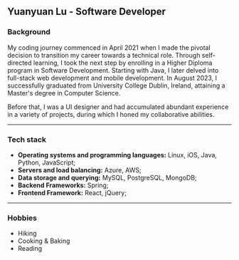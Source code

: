 ## Yuanyuan Lu - Software Developer
### Background
My coding journey commenced in April 2021 when I made the pivotal decision to transition my career towards a technical role. Through self-directed learning, I took the next step by enrolling in a Higher Diploma program in Software Development. Starting with Java, I later delved into full-stack web development and mobile development. In August 2023, I successfully graduated from University College Dublin, Ireland, attaining a Master's degree in Computer Science. 

Before that, I was a UI designer and had accumulated abundant experience in a variety of projects, during which I honed my collaborative abilities.

---

### Tech stack
- **Operating systems and programming languages:**
 Linux, iOS, Java, Python, JavaScript;
- **Servers and load balancing:** Azure, AWS;
- **Data storage and querying:** MySQL, PostgreSQL, MongoDB;
- **Backend Frameworks:** Spring;
- **Frontend Framework:** React, jQuery;

---

### Hobbies
- Hiking
- Cooking & Baking
- Reading